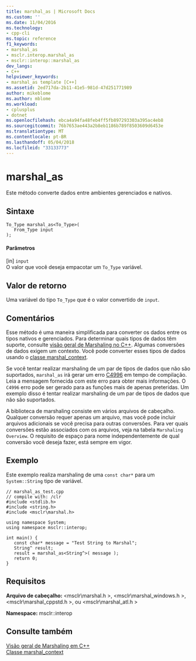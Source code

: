 ```yaml
---
title: marshal_as | Microsoft Docs
ms.custom: ''
ms.date: 11/04/2016
ms.technology:
- cpp-cli
ms.topic: reference
f1_keywords:
- marshal_as
- msclr.interop.marshal_as
- msclr::interop::marshal_as
dev_langs:
- C++
helpviewer_keywords:
- marshal_as template [C++]
ms.assetid: 2ed717da-2b11-41e5-981d-47d251771989
author: mikeblome
ms.author: mblome
ms.workload:
- cplusplus
- dotnet
ms.openlocfilehash: ebca4a94fa48feb4ff5fb897293303a395ac4eb8
ms.sourcegitcommit: 76b7653ae443a2b8eb1186b789f8503609d6453e
ms.translationtype: MT
ms.contentlocale: pt-BR
ms.lasthandoff: 05/04/2018
ms.locfileid: "33133773"
---
```

# <a name="marshalas"></a>marshal_as
Este método converte dados entre ambientes gerenciados e nativos.  
  
## <a name="syntax"></a>Sintaxe  
  
```  
To_Type marshal_as<To_Type>(  
   From_Type input   
);  
```  
  
#### <a name="parameters"></a>Parâmetros  
 [in] `input`  
 O valor que você deseja empacotar um `To_Type` variável.  
  
## <a name="return-value"></a>Valor de retorno  
 Uma variável do tipo `To_Type` que é o valor convertido de `input`.  
  
## <a name="remarks"></a>Comentários  
 Esse método é uma maneira simplificada para converter os dados entre os tipos nativos e gerenciados. Para determinar quais tipos de dados têm suporte, consulte [visão geral de Marshaling no C++](../dotnet/overview-of-marshaling-in-cpp.md). Algumas conversões de dados exigem um contexto. Você pode converter esses tipos de dados usando o [classe marshal_context](../dotnet/marshal-context-class.md).  
  
 Se você tentar realizar marshaling de um par de tipos de dados que não são suportados, `marshal_as` irá gerar um erro [C4996](../error-messages/compiler-warnings/compiler-warning-level-3-c4996.md) em tempo de compilação. Leia a mensagem fornecida com este erro para obter mais informações. O `C4996` erro pode ser gerado para as funções mais de apenas preteridas. Um exemplo disso é tentar realizar marshaling de um par de tipos de dados que não são suportados.  
  
 A biblioteca de marshaling consiste em vários arquivos de cabeçalho. Qualquer conversão requer apenas um arquivo, mas você pode incluir arquivos adicionais se você precisa para outras conversões. Para ver quais conversões estão associados com os arquivos, veja na tabela `Marshaling Overview`. O requisito de espaço para nome independentemente de qual conversão você deseja fazer, está sempre em vigor.  
  
## <a name="example"></a>Exemplo  
 Este exemplo realiza marshaling de uma `const char*` para um `System::String` tipo de variável.  
  
```  
// marshal_as_test.cpp  
// compile with: /clr  
#include <stdlib.h>  
#include <string.h>  
#include <msclr\marshal.h>  
  
using namespace System;  
using namespace msclr::interop;  
  
int main() {  
   const char* message = "Test String to Marshal";  
   String^ result;  
   result = marshal_as<String^>( message );  
   return 0;  
}  
```  
  
## <a name="requirements"></a>Requisitos  
 **Arquivo de cabeçalho:** \<msclr\marshal.h >, \<msclr\marshal_windows.h >, \<msclr\marshal_cppstd.h >, ou \<msclr\marshal_atl.h >  
  
 **Namespace:** msclr::interop  
  
## <a name="see-also"></a>Consulte também  
 [Visão geral de Marshaling em C++](../dotnet/overview-of-marshaling-in-cpp.md)   
 [Classe marshal_context](../dotnet/marshal-context-class.md)